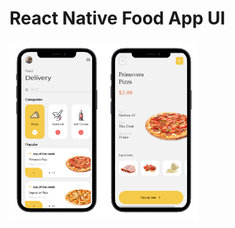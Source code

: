 # React Native Food App UI
<div style="display:flex;">
<img src="https://raw.githubusercontent.com/ankitsingh101/reactNativeFoodAppUI/main/screenshot.png" width="30%" />
<img src="https://raw.githubusercontent.com/ankitsingh101/reactNativeFoodAppUI/main/screenshot2.png" width="30%"/>
</div>
